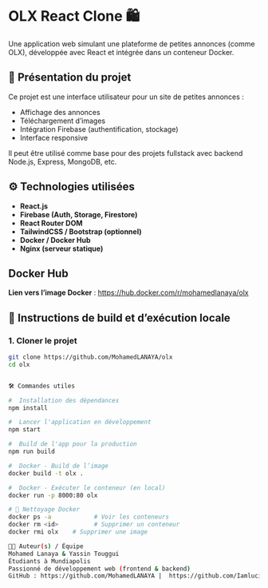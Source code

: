 # OLX React Clone 🛍️

Une application web simulant une plateforme de petites annonces (comme OLX), développée avec React et intégrée dans un conteneur Docker.

## 📌 Présentation du projet

Ce projet est une interface utilisateur pour un site de petites annonces :
- Affichage des annonces
- Téléchargement d’images
- Intégration Firebase (authentification, stockage)
- Interface responsive

Il peut être utilisé comme base pour des projets fullstack avec backend Node.js, Express, MongoDB, etc.

## ⚙️ Technologies utilisées

- **React.js**
- **Firebase (Auth, Storage, Firestore)**
- **React Router DOM**
- **TailwindCSS / Bootstrap (optionnel)**
- **Docker / Docker Hub**
- **Nginx (serveur statique)**

## Docker Hub

**Lien vers l’image Docker** :  https://hub.docker.com/r/mohamedlanaya/olx


## 🚀 Instructions de build et d’exécution locale

### 1. Cloner le projet

```bash
git clone https://github.com/MohamedLANAYA/olx
cd olx


🛠️ Commandes utiles

#  Installation des dépendances
npm install

#  Lancer l'application en développement
npm start

#  Build de l'app pour la production
npm run build

#  Docker - Build de l’image
docker build -t olx .

#  Docker - Exécuter le conteneur (en local)
docker run -p 8000:80 olx

# 🧹 Nettoyage Docker
docker ps -a            # Voir les conteneurs
docker rm <id>          # Supprimer un conteneur
docker rmi olx    # Supprimer une image

👨‍💻 Auteur(s) / Équipe
Mohamed Lanaya & Yassin Touggui
Étudiants à Mundiapolis
Passionné de développement web (frontend & backend)
GitHub : https://github.com/MohamedLANAYA |  https://github.com/Iamlucid111




 
